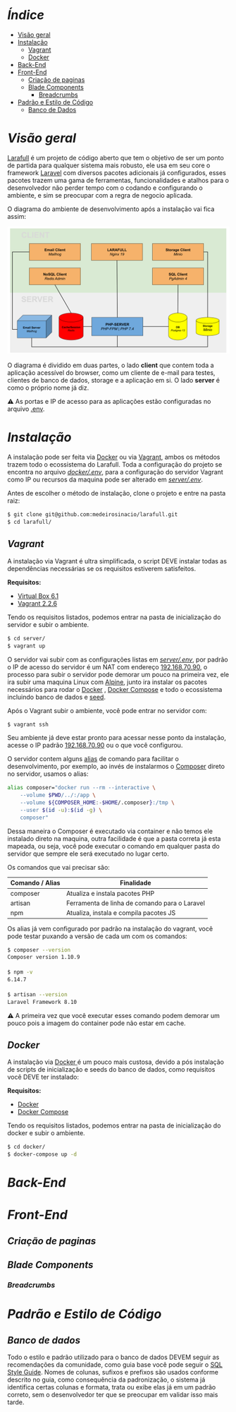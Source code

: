 # *Índice*

- [Visão geral](visão-geral)
- [Instalação](#instalação)
   - [Vagrant](vagrant)
   - [Docker](via-docker)
- [Back-End](#back-end) 
- [Front-End](#front-end) 
   - [Criação de paginas](#criação-de-paginas)
   - [Blade Components](#blade-components)
      - [Breadcrumbs](#breadcrumbs)
- [Padrão e Estilo de Código](#padrao-e-estilo-de-codigo) 
   - [Banco de Dados](#banco-de-dados)

# *Visão geral*

[Larafull](https://github.com/medeirosinacio/larafull) é um projeto de código aberto que tem o objetivo de ser um ponto de partida para qualquer sistema mais robusto, ele usa em seu core o framework [Laravel](https://laravel.com/) com diversos pacotes adicionais já configurados, esses pacotes trazem uma gama de ferramentas, funcionalidades e atalhos para o desenvolvedor não perder tempo com o codando e configurando o ambiente, e sim se preocupar com a regra de negocio aplicada. 

O diagrama do ambiente de desenvolvimento após a instalação vai fica assim:

![larafull_dev_diagram](./images/larafull-dev-diagram.svg)



O diagrama é dividido em duas partes, o lado **client** que contem toda a aplicação acessível do browser,  como um cliente de e-mail para testes, clientes de banco de dados, storage e a aplicação em si. O lado **server** é como o próprio nome já diz.

&#9888; As portas e IP de acesso para as aplicações estão configuradas no arquivo [.env](../docker/.env).

# *Instalação*

A instalação pode ser feita via [Docker](https://www.docker.com/) ou via [Vagrant](https://www.vagrantup.com/), ambos os métodos trazem todo o ecossistema do Larafull. Toda a configuração do projeto se encontra no arquivo [*docker/.env*](../docker/.env), para a configuração do servidor Vagrant como IP ou recursos da maquina pode ser alterado em [*server/.env*](../server/.env).

Antes de escolher o método de instalação, clone o projeto e entre na pasta raiz:

```bash
$ git clone git@github.com:medeirosinacio/larafull.git
$ cd larafull/
```

## *Vagrant*

A instalação via Vagrant é ultra simplificada, o script DEVE instalar todas as dependências necessárias se os requisitos estiverem satisfeitos.

**Requisitos:**

- [Virtual Box 6.1](https://www.virtualbox.org/wiki/Downloads)
- [Vagrant 2.2.6](https://www.vagrantup.com/)

Tendo os requisitos listados, podemos entrar na pasta de inicialização do servidor e subir o ambiente.

```bash
$ cd server/
$ vagrant up
```

O servidor vai subir com as configurações listas em [*server/.env*](../server/.env), por padrão o IP de acesso do servidor é um NAT com endereço [192.168.70.90](https://192.168.70.90), o processo para subir o servidor pode demorar um pouco na primeira vez, ele ira subir uma maquina Linux com [Alpine](https://alpinelinux.org/), junto ira instalar os pacotes necessários para rodar o [Docker](https://www.docker.com/) , [Docker Compose](https://docs.docker.com/compose/) e todo o ecossistema incluindo banco de dados e [seed](https://laravel.com/docs/7.x/seeding).

Após o Vagrant subir o ambiente, você pode entrar no servidor com:

```bash
$ vagrant ssh
```
Seu ambiente já deve estar pronto para acessar nesse ponto da instalação, acesse o IP padrão [192.168.70.90](https://192.168.70.90) ou o que você configurou.

O servidor contem alguns [alias](https://shapeshed.com/unix-alias/) de comando para facilitar o desenvolvimento, por exemplo, ao invés de instalarmos o [Composer](https://getcomposer.org/) direto no servidor, usamos o alias:

```bash
alias composer="docker run --rm --interactive \
    --volume $PWD/../:/app \
    --volume ${COMPOSER_HOME:-$HOME/.composer}:/tmp \
    --user $(id -u):$(id -g) \
    composer"
```

Dessa maneira o Composer é executado via container e não temos ele instalado direto na maquina, outra facilidade é que a pasta correta já esta mapeada, ou seja, você pode executar o comando em qualquer pasta do servidor que sempre ele será executado no lugar certo. 

Os comandos que vai precisar são:

| Comando / Alias | Finalidade                                    |
| --------------- | --------------------------------------------- |
| composer        | Atualiza e instala pacotes PHP                |
| artisan         | Ferramenta de linha de comando para o Laravel |
| npm             | Atualiza, instala e compila pacotes JS        |



Os alias já vem configurado por padrão na instalação do vagrant, você pode testar puxando a versão de cada um com os comandos:

```bash
$ composer --version
Composer version 1.10.9
	
$ npm -v
6.14.7

$ artisan --version
Laravel Framework 8.10
```

&#9888; A primeira vez que você executar esses comando podem demorar um pouco pois a imagem do container pode não estar em cache.

## *Docker*

A instalação via [Docker ](https://www.docker.com/)é um pouco mais custosa, devido a pós instalação de scripts de inicialização e seeds do banco de dados, como requisitos você DEVE ter instalado:

**Requisitos:**

- [Docker](https://www.docker.com/)
- [Docker Compose](https://docs.docker.com/compose/)

Tendo os requisitos listados, podemos entrar na pasta de inicialização do docker e subir o ambiente.

```bash
$ cd docker/
$ docker-compose up -d
```

# *Back-End*

# *Front-End*

## *Criação de paginas*

## *Blade Components*

### *Breadcrumbs*

# *Padrão e Estilo de Código*

## ***Banco de dados***

Todo o estilo e padrão utilizado para o banco de dados DEVEM seguir as recomendações da comunidade, como guia base você pode seguir o [SQL Style Guide](https://www.sqlstyle.guide/). Nomes de colunas, sufixos e prefixos são usados conforme descrito no guia, como consequência da padronização, o sistema já identifica certas colunas e formata, trata ou exibe elas já em um padrão correto, sem o desenvolvedor ter que se preocupar em validar isso mais tarde.  
